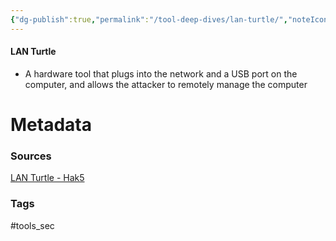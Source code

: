 ```yaml
---
{"dg-publish":true,"permalink":"/tool-deep-dives/lan-turtle/","noteIcon":""}
---
```


#### LAN Turtle
- A hardware tool that plugs into the network and a USB port on the computer, and allows the attacker to remotely manage the computer






# Metadata

### Sources
[LAN Turtle - Hak5](https://shop.hak5.org/products/lan-turtle)
### Tags
#tools_sec 